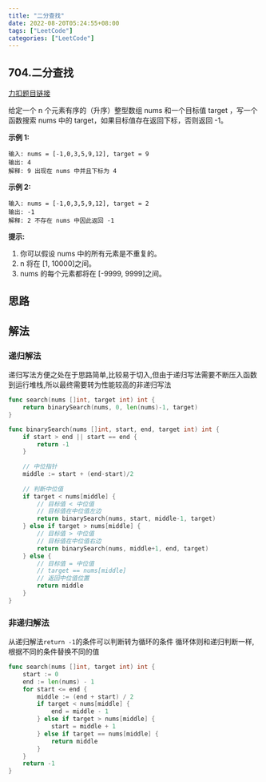 ```yaml
---
title: "二分查找"
date: 2022-08-20T05:24:55+08:00
tags: ["LeetCode"]
categories: ["LeetCode"]
---
```


## 704.二分查找

[力扣题目链接](https://leetcode.cn/problems/binary-search/)

给定一个 n 个元素有序的（升序）整型数组 nums 和一个目标值 target  ，写一个函数搜索 nums 中的 target，如果目标值存在返回下标，否则返回 -1。

**示例 1:**

    输入: nums = [-1,0,3,5,9,12], target = 9
    输出: 4
    解释: 9 出现在 nums 中并且下标为 4

**示例 2:**

    输入: nums = [-1,0,3,5,9,12], target = 2
    输出: -1
    解释: 2 不存在 nums 中因此返回 -1

 


**提示:**

1. 你可以假设 nums 中的所有元素是不重复的。
2. n 将在 [1, 10000]之间。
3. nums 的每个元素都将在 [-9999, 9999]之间。

## 思路

## 解法

### 递归解法
递归写法方便之处在于思路简单,比较易于切入,但由于递归写法需要不断压入函数到运行堆栈,所以最终需要转为性能较高的非递归写法

```go
func search(nums []int, target int) int {
    return binarySearch(nums, 0, len(nums)-1, target)
}

func binarySearch(nums []int, start, end, target int) int {
    if start > end || start == end {
        return -1
    }
    
    // 中位指针
    middle := start + (end-start)/2
    
    // 判断中位值
    if target < nums[middle] {
        // 目标值 < 中位值
        // 目标值在中位值左边
        return binarySearch(nums, start, middle-1, target)
    } else if target > nums[middle] {
        // 目标值 > 中位值
        // 目标值在中位值右边
        return binarySearch(nums, middle+1, end, target)
    } else {
        // 目标值 = 中位值
        // target == nums[middle]
        // 返回中位值位置
        return middle
    }
}
```

### 非递归解法
从递归解法`return -1`的条件可以判断转为循环的条件
循环体则和递归判断一样,根据不同的条件替换不同的值

```go
func search(nums []int, target int) int {
    start := 0
    end := len(nums) - 1
    for start <= end {
        middle := (end + start) / 2
        if target < nums[middle] {
            end = middle - 1
        } else if target > nums[middle] {
            start = middle + 1
        } else if target == nums[middle] {
            return middle
        }
    }
    return -1
}

```
